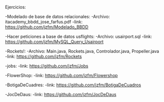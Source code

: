 Ejercicios:

-Modelado de base de datos relacionales: 
    -Archivo: itacademy_bbdd_jose_farfus.pdf
    -link: https://github.com/jzfm/Modelado_BBDD

-Hacer peticiones a base de datos usflights:
    -Archivo: usairport.sql
    -link: https://github.com/jzfm/MySQL_Query_Usairport

-Rockets!:
    -Archivo: Main.java, Rockets.java, Controlador.java, Propeller.java
    -link: https://github.com/jzfm/Rockets

-jobs:
    -link: https://github.com/jzfm/Jobs

-FlowerShop:
    -link: https://github.com/jzfm/Flowershop

-BotigaDeCuadres:
    -link: https://github.com/jzfm/BotigaDeCuadros

-JocDeDaus:
    -link: https://github.com/jzfm/JocDeDaus